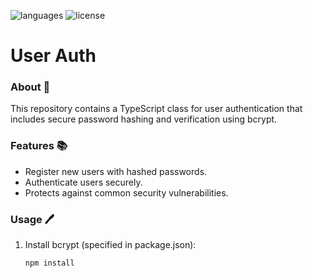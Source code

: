 ![languages](https://img.shields.io/badge/languages-ts-blue)
![license](https://img.shields.io/badge/license-MIT-green)

# User Auth

### About 📖

This repository contains a TypeScript class for user authentication that includes secure password hashing and verification using bcrypt.

### Features 📚

- Register new users with hashed passwords.
- Authenticate users securely.
- Protects against common security vulnerabilities.

### Usage 🖊️

1. Install bcrypt (specified in package.json):

   ```bash
   npm install
   ```
